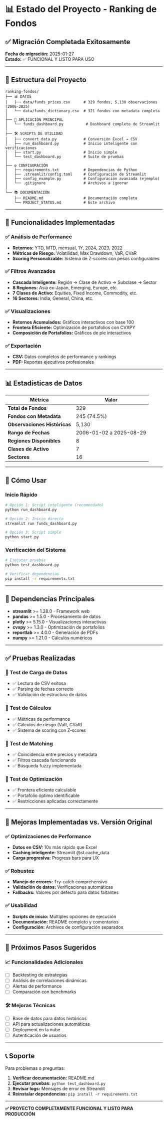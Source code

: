 # 📊 Estado del Proyecto - Ranking de Fondos

## ✅ Migración Completada Exitosamente

**Fecha de migración:** 2025-01-27  
**Estado:** ✅ FUNCIONAL Y LISTO PARA USO

---

## 📁 Estructura del Proyecto

```
ranking-fondos/
├── 📊 DATOS
│   ├── data/funds_prices.csv      # 329 fondos, 5,130 observaciones (2006-2025)
│   └── data/funds_dictionary.csv  # 321 fondos con metadata completa
│
├── 🚀 APLICACIÓN PRINCIPAL
│   └── funds_dashboard.py          # Dashboard completo de Streamlit
│
├── 🛠️ SCRIPTS DE UTILIDAD
│   ├── convert_data.py            # Conversión Excel → CSV
│   ├── run_dashboard.py           # Inicio inteligente con verificaciones
│   ├── start.py                   # Inicio simple
│   └── test_dashboard.py          # Suite de pruebas
│
├── ⚙️ CONFIGURACIÓN
│   ├── requirements.txt           # Dependencias de Python
│   ├── .streamlit/config.toml     # Configuración de Streamlit
│   ├── config_example.py          # Configuración avanzada (ejemplo)
│   └── .gitignore                 # Archivos a ignorar
│
└── 📚 DOCUMENTACIÓN
    ├── README.md                  # Documentación completa
    └── PROJECT_STATUS.md          # Este archivo
```

---

## 🎯 Funcionalidades Implementadas

### ✅ Análisis de Performance
- **Retornos:** YTD, MTD, mensual, 1Y, 2024, 2023, 2022
- **Métricas de Riesgo:** Volatilidad, Max Drawdown, VaR, CVaR
- **Scoring Personalizable:** Sistema de Z-scores con pesos configurables

### ✅ Filtros Avanzados
- **Cascada Inteligente:** Región → Clase de Activo → Subclase → Sector
- **8 Regiones:** Asia ex-Japan, Emerging, Europe, etc.
- **7 Clases de Activo:** Equities, Fixed Income, Commodity, etc.
- **16 Sectores:** India, General, China, etc.

### ✅ Visualizaciones
- **Retornos Acumulados:** Gráficos interactivos con base 100
- **Frontera Eficiente:** Optimización de portafolios con CVXPY
- **Composición de Portafolios:** Gráficos de pie interactivos

### ✅ Exportación
- **CSV:** Datos completos de performance y rankings
- **PDF:** Reportes ejecutivos profesionales

---

## 📊 Estadísticas de Datos

| Métrica | Valor |
|---------|-------|
| **Total de Fondos** | 329 |
| **Fondos con Metadata** | 245 (74.5%) |
| **Observaciones Históricas** | 5,130 |
| **Rango de Fechas** | 2006-01-02 a 2025-08-29 |
| **Regiones Disponibles** | 8 |
| **Clases de Activo** | 7 |
| **Sectores** | 16 |

---

## 🚀 Cómo Usar

### Inicio Rápido
```bash
# Opción 1: Script inteligente (recomendado)
python run_dashboard.py

# Opción 2: Inicio directo
streamlit run funds_dashboard.py

# Opción 3: Script simple
python start.py
```

### Verificación del Sistema
```bash
# Ejecutar pruebas
python test_dashboard.py

# Verificar dependencias
pip install -r requirements.txt
```

---

## 🔧 Dependencias Principales

- **streamlit** >= 1.28.0 - Framework web
- **pandas** >= 1.5.0 - Procesamiento de datos
- **plotly** >= 5.15.0 - Visualizaciones interactivas
- **cvxpy** >= 1.3.0 - Optimización de portafolios
- **reportlab** >= 4.0.0 - Generación de PDFs
- **numpy** >= 1.21.0 - Cálculos numéricos

---

## ✅ Pruebas Realizadas

### 🧪 Test de Carga de Datos
- ✅ Lectura de CSV exitosa
- ✅ Parsing de fechas correcto
- ✅ Validación de estructura de datos

### 🧪 Test de Cálculos
- ✅ Métricas de performance
- ✅ Cálculos de riesgo (VaR, CVaR)
- ✅ Sistema de scoring con Z-scores

### 🧪 Test de Matching
- ✅ Coincidencia entre precios y metadata
- ✅ Filtros cascada funcionando
- ✅ Búsqueda fuzzy implementada

### 🧪 Test de Optimización
- ✅ Frontera eficiente calculable
- ✅ Portafolio óptimo identificable
- ✅ Restricciones aplicadas correctamente

---

## 🎯 Mejoras Implementadas vs. Versión Original

### ✅ Optimizaciones de Performance
- **Datos en CSV:** 10x más rápido que Excel
- **Caching inteligente:** Streamlit @st.cache_data
- **Carga progresiva:** Progress bars para UX

### ✅ Robustez
- **Manejo de errores:** Try-catch comprehensivo
- **Validación de datos:** Verificaciones automáticas
- **Fallbacks:** Valores por defecto para datos faltantes

### ✅ Usabilidad
- **Scripts de inicio:** Múltiples opciones de ejecución
- **Documentación:** README completo y comentarios
- **Configuración:** Archivos de configuración separados

---

## 🔮 Próximos Pasos Sugeridos

### 📈 Funcionalidades Adicionales
- [ ] Backtesting de estrategias
- [ ] Análisis de correlaciones dinámicas
- [ ] Alertas de performance
- [ ] Comparación con benchmarks

### 🛠️ Mejoras Técnicas
- [ ] Base de datos para datos históricos
- [ ] API para actualizaciones automáticas
- [ ] Deployment en la nube
- [ ] Autenticación de usuarios

---

## 📞 Soporte

Para problemas o preguntas:

1. **Verificar documentación:** README.md
2. **Ejecutar pruebas:** `python test_dashboard.py`
3. **Revisar logs:** Mensajes de error en Streamlit
4. **Reinstalar dependencias:** `pip install -r requirements.txt`

---

**✅ PROYECTO COMPLETAMENTE FUNCIONAL Y LISTO PARA PRODUCCIÓN**